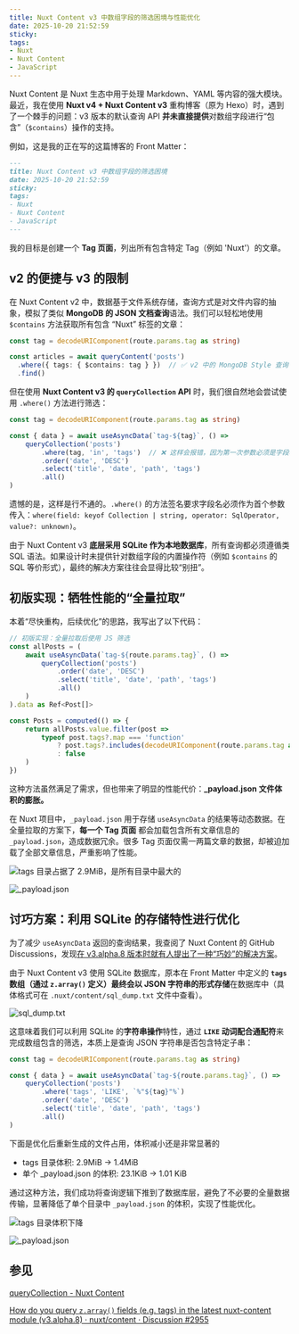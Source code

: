 ```yaml
---
title: Nuxt Content v3 中数组字段的筛选困境与性能优化
date: 2025-10-20 21:52:59
sticky:
tags:
- Nuxt
- Nuxt Content
- JavaScript
---
```


Nuxt Content 是 Nuxt 生态中用于处理 Markdown、YAML 等内容的强大模块。最近，我在使用 **Nuxt v4 + Nuxt Content v3** 重构博客（原为 Hexo）时，遇到了一个棘手的问题：v3 版本的默认查询 API **并未直接提供**对数组字段进行“包含”（`$contains`）操作的支持。

例如，这是我的正在写的这篇博客的 Front Matter：

```markdown
---
title: Nuxt Content v3 中数组字段的筛选困境
date: 2025-10-20 21:52:59
sticky:
tags:
- Nuxt
- Nuxt Content
- JavaScript
---
```

我的目标是创建一个 **Tag 页面**，列出所有包含特定 Tag（例如 'Nuxt'）的文章。

## v2 的便捷与 v3 的限制

在 Nuxt Content v2 中，数据基于文件系统存储，查询方式是对文件内容的抽象，模拟了类似 **MongoDB 的 JSON 文档查询**语法。我们可以轻松地使用 `$contains` 方法获取所有包含 “Nuxt” 标签的文章：

```typescript
const tag = decodeURIComponent(route.params.tag as string)

const articles = await queryContent('posts')
  .where({ tags: { $contains: tag } })  // ✅ v2 中的 MongoDB Style 查询
  .find()
```

但在使用 **Nuxt Content v3 的 `queryCollection` API** 时，我们很自然地会尝试使用 `.where()` 方法进行筛选：

```typescript
const tag = decodeURIComponent(route.params.tag as string)

const { data } = await useAsyncData(`tag-${tag}`, () =>
    queryCollection('posts')
        .where(tag, 'in', 'tags')  // ❌ 这样会报错，因为第一次参数必须是字段名
        .order('date', 'DESC')
        .select('title', 'date', 'path', 'tags')
        .all()
)
```

遗憾的是，这样是行不通的。`.where()` 的方法签名要求字段名必须作为首个参数传入：`where(field: keyof Collection | string, operator: SqlOperator, value?: unknown)`。

由于 Nuxt Content v3 **底层采用 SQLite 作为本地数据库**，所有查询都必须遵循类 SQL 语法。如果设计时未提供针对数组字段的内置操作符（例如 `$contains` 的 SQL 等价形式），最终的解决方案往往会显得比较“别扭”。

## 初版实现：牺牲性能的“全量拉取”

本着“尽快重构，后续优化”的思路，我写出了以下代码：

```typescript
// 初版实现：全量拉取后使用 JS 筛选
const allPosts = (
    await useAsyncData(`tag-${route.params.tag}`, () =>
        queryCollection('posts')
            .order('date', 'DESC')
            .select('title', 'date', 'path', 'tags')
            .all()
    )
).data as Ref<Post[]>

const Posts = computed(() => {
    return allPosts.value.filter(post =>
        typeof post.tags?.map === 'function'
            ? post.tags?.includes(decodeURIComponent(route.params.tag as string))
            : false
    )
})
```

这种方法虽然满足了需求，但也带来了明显的性能代价：**_payload.json 文件体积的膨胀。**

在 Nuxt 项目中，`_payload.json` 用于存储 `useAsyncData` 的结果等动态数据。在全量拉取的方案下，**每一个 Tag 页面** 都会加载包含所有文章信息的 `_payload.json`，造成数据冗余。很多 Tag 页面仅需一两篇文章的数据，却被迫加载了全部文章信息，严重影响了性能。

![tags 目录占据了 2.9MiB，是所有目录中最大的](https://static.031130.xyz/uploads/2025/10/20/a748878c03c64.webp)

![_payload.json](https://static.031130.xyz/uploads/2025/10/20/8ef786d873da1.webp)

## 讨巧方案：利用 SQLite 的存储特性进行优化

为了减少 `useAsyncData` 返回的查询结果，我查阅了 Nuxt Content 的 GitHub Discussions，发现[在 v3.alpha.8 版本时就有人提出了一种“巧妙”的解决方案](https://github.com/nuxt/content/discussions/2955)。

由于 Nuxt Content v3 使用 SQLite 数据库，原本在 Front Matter 中定义的 **`tags` 数组（通过 `z.array()` 定义）最终会以 JSON 字符串的形式存储**在数据库中（具体格式可在 `.nuxt/content/sql_dump.txt` 文件中查看）。

![sql_dump.txt](https://static.031130.xyz/uploads/2025/10/20/b70036c55bb29.webp)

这意味着我们可以利用 SQLite 的**字符串操作**特性，通过 **`LIKE` 动词配合通配符**来完成数组包含的筛选，本质上是查询 JSON 字符串是否包含特定子串：

```typescript
const tag = decodeURIComponent(route.params.tag as string)

const { data } = await useAsyncData(`tag-${route.params.tag}`, () =>
    queryCollection('posts')
        .where('tags', 'LIKE', `%"${tag}"%`)
        .order('date', 'DESC')
        .select('title', 'date', 'path', 'tags')
        .all()
)
```

下面是优化后重新生成的文件占用，体积减小还是非常显著的

- tags 目录体积: 2.9MiB -> 1.4MiB
- 单个 _payload.json 的体积: 23.1KiB -> 1.01 KiB

通过这种方法，我们成功将查询逻辑下推到了数据库层，避免了不必要的全量数据传输，显著降低了单个目录中 `_payload.json` 的体积，实现了性能优化。

![tags 目录体积下降](https://static.031130.xyz/uploads/2025/10/20/007e72e7b476d.webp)

![_payload.json](https://static.031130.xyz/uploads/2025/10/20/17ba3ccbbdf9e.webp)

## 参见

[queryCollection - Nuxt Content](https://content.nuxt.com/docs/utils/query-collection#wherefield-keyof-collection-string-operator-sqloperator-value-unknown)

[How do you query `z.array()` fields (e.g. tags) in the latest nuxt-content module (v3.alpha.8) · nuxt/content · Discussion #2955](https://github.com/nuxt/content/discussions/2955)
